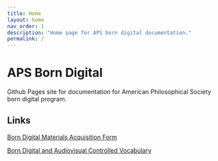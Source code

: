 ```yaml
---
title: Home
layout: home
nav_order: 1
description: "Home page for APS born digital documentation."
permalink: /
---
```



# APS Born Digital

Github Pages site for documentation for American Philosophical Society born digital program.

## Links

[Born Digital Materials Acquisition Form](https://docs.google.com/forms/d/1PwwyMIDMZm3CcsNMx-ffKm9vVN7AslWrRKfnNW45_EY/edit)

[Born Digital and Audiovisual Controlled Vocabulary](https://docs.google.com/document/d/1NjodBg7dzAAJ_vOw-j6pYHw34J7f3LRvYDlti6p9z4M/edit?usp=drive_link)
